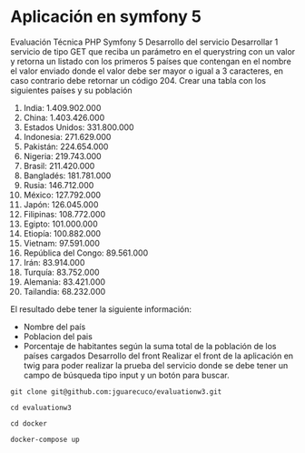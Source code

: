 # Aplicación en symfony 5

Evaluación Técnica PHP Symfony 5 
Desarrollo del servicio 
Desarrollar 1 servicio de tipo GET que reciba un parámetro en el querystring con un valor y retorna un listado con los primeros 5 países que contengan en el nombre el valor enviado donde el valor debe ser mayor o igual a 3 caracteres, en caso contrario debe retornar un código 204. 
Crear una tabla con los siguientes países y su población 
1. India: 1.409.902.000 
2. China: 1.403.426.000 
3. Estados Unidos: 331.800.000 
4. Indonesia: 271.629.000 
5. Pakistán: 224.654.000 
6. Nigeria: 219.743.000 
7. Brasil: 211.420.000 
8. Bangladés: 181.781.000 
9. Rusia: 146.712.000 
10. México: 127.792.000 
11. Japón: 126.045.000 
12. Filipinas: 108.772.000 
13. Egipto: 101.000.000 
14. Etiopía: 100.882.000 
15. Vietnam: 97.591.000 
16. República del Congo: 89.561.000 
17. Irán: 83.914.000 
18. Turquía: 83.752.000 
19. Alemania: 83.421.000 
20. Tailandia: 68.232.000



El resultado debe tener la siguiente información: 
- Nombre del país 
- Poblacion del pais 
- Porcentaje de habitantes según la suma total de la población de los países cargados Desarrollo del front 
Realizar el front de la aplicación en twig para poder realizar la prueba del servicio donde se debe tener un campo de búsqueda tipo input y un botón para buscar.



```
git clone git@github.com:jguarecuco/evaluationw3.git

cd evaluationw3

cd docker

docker-compose up
```

 